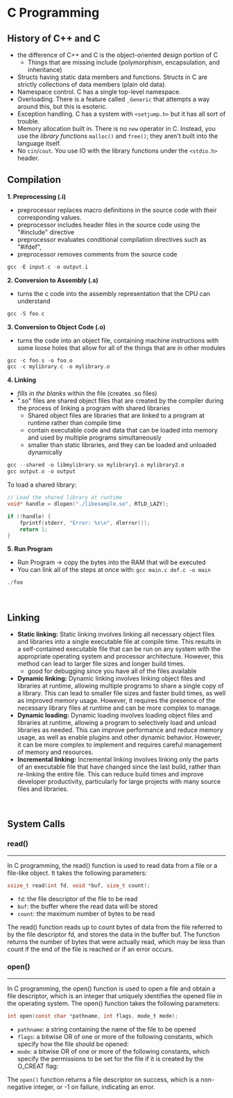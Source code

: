 # C Programming

## History of C++ and C

- the difference of C++ and C is the object-oriented design portion of C
  - Things that are missing include (polymorphism, encapsulation, and inheritance)
- Structs having static data members and functions. Structs in C are strictly collections of data members (plain old data).
- Namespace control. C has a single top-level namespace.
- Overloading. There is a feature called `_Generic` that attempts a way around this, but this is esoteric.
- Exception handling. C has a system with `<setjump.h>` but it has all sort of trouble.
- Memory allocation built in. There is no `new` operator in C. Instead, you use the _library functions_ `malloc()` and `free()`; they aren't built into the language itself.
- No `cin`/`cout`. You use IO with the library functions under the `<stdio.h>` header.

## Compilation

**1. Preprocessing (.i)**

- preprocessor replaces macro definitions in the source code with their corresponding values.
- preprocessor includes header files in the source code using the "#include" directive
- preprocessor evaluates conditional compilation directives such as "#ifdef",
- preprocessor removes comments from the source code

```C
gcc -E input.c -o output.i
```

**2. Conversion to Assembly (.s)**

- turns the c code into the assembly representation that the CPU can understand

```C
gcc -S foo.c
```

**3. Conversion to Object Code (.o)**

- turns the code into an object file, containing machine instructions with some loose holes that allow for all of the things that are in other modules

```C
gcc -c foo.s -o foo.o
gcc -c mylibrary.c -o mylibrary.o
```

**4. Linking**

- _fills in the blanks_ within the file (creates .so files)
- ".so" files are shared object files that are created by the compiler during the process of linking a program with shared libraries
  - Shared object files are libraries that are linked to a program at runtime rather than compile time
  - contain executable code and data that can be loaded into memory and used by multiple programs simultaneously
  - smaller than static libraries, and they can be loaded and unloaded dynamically

```C
gcc --shared -o libmylibrary.so mylibrary1.o mylibrary2.o
gcc output.o -o output
```

To load a shared library:

```C
// Load the shared library at runtime
void* handle = dlopen("./libexample.so", RTLD_LAZY);

if (!handle) {
    fprintf(stderr, "Error: %s\n", dlerror());
    return 1;
}
```

**5. Run Program**

- Run Program -> copy the bytes into the RAM that will be executed
- You can link all of the steps at once with: `gcc main.c def.c -o main`

```C
./foo
```

&nbsp;
&nbsp;
&nbsp;

## Linking

- **Static linking:** Static linking involves linking all necessary object files and libraries into a single executable file at compile time. This results in a self-contained executable file that can be run on any system with the appropriate operating system and processor architecture. However, this method can lead to larger file sizes and longer build times.
  - good for debugging since you have all of the files available
- **Dynamic linking:** Dynamic linking involves linking object files and libraries at runtime, allowing multiple programs to share a single copy of a library. This can lead to smaller file sizes and faster build times, as well as improved memory usage. However, it requires the presence of the necessary library files at runtime and can be more complex to manage.
- **Dynamic loading:** Dynamic loading involves loading object files and libraries at runtime, allowing a program to selectively load and unload libraries as needed. This can improve performance and reduce memory usage, as well as enable plugins and other dynamic behavior. However, it can be more complex to implement and requires careful management of memory and resources.
- **Incremental linking:** Incremental linking involves linking only the parts of an executable file that have changed since the last build, rather than re-linking the entire file. This can reduce build times and improve developer productivity, particularly for large projects with many source files and libraries.

&nbsp;
&nbsp;
&nbsp;

## System Calls

### read()

---

In C programming, the read() function is used to read data from a file or a file-like object. It takes the following parameters:

```C
ssize_t read(int fd, void *buf, size_t count);
```

- `fd`: the file descriptor of the file to be read
- `buf`: the buffer where the read data will be stored
- `count`: the maximum number of bytes to be read

The read() function reads up to count bytes of data from the file referred to by the file descriptor fd, and stores the data in the buffer buf. The function returns the number of bytes that were actually read, which may be less than count if the end of the file is reached or if an error occurs.

### open()

---

In C programming, the open() function is used to open a file and obtain a file descriptor, which is an integer that uniquely identifies the opened file in the operating system. The open() function takes the following parameters:

```C
int open(const char *pathname, int flags, mode_t mode);
```

- `pathname`: a string containing the name of the file to be opened
- `flags`: a bitwise OR of one or more of the following constants, which specify how the file should be opened:
- `mode`: a bitwise OR of one or more of the following constants, which specify the permissions to be set for the file if it is created by the O_CREAT flag:

The `open()` function returns a file descriptor on success, which is a non-negative integer, or -1 on failure, indicating an error.
